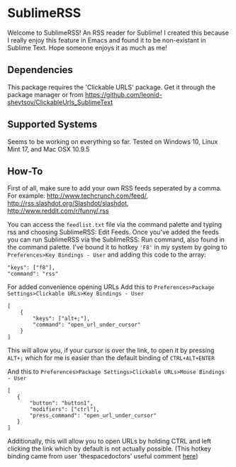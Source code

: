 SublimeRSS
==========
 Welcome to SublimeRSS! An RSS reader for Sublime! I created this because I really enjoy this feature in Emacs and found it to be non-existant in Sublime Text. Hope someone enjoys it as much as me!

## Dependencies
This package requires the 'Clickable URLS' package. Get it through the package manager or from https://github.com/leonid-shevtsov/ClickableUrls_SublimeText

## Supported Systems
Seems to be working on everything so far.
Tested on Windows 10, Linux Mint 17, and Mac OSX 10.9.5 

## How-To
First of all, make sure to add your own RSS feeds seperated by a comma. For example:
http://www.techcrunch.com/feed/,
http://rss.slashdot.org/Slashdot/slashdot,
http://www.reddit.com/r/funny/.rss

 You can access the `feedlist.txt` file via the command palette and typing rss and choosing SublimeRSS: Edit Feeds. Once you've added the feeds you can run SublimeRSS via the SublimeRSS: Run command, also found in the command palette. I've bound it to hotkey `'F8'` in my system by going to `Preferences>Key Bindings - User` and adding this code to the array:
```
"keys": ["f8"], 
"command": "rss" 
```
 For added convenience opening URLs 
 Add this to `Preferences>Package Settings>Clickable URLs>Key Bindings - User`
```
[
	{ 
		"keys": ["alt+;"], 
		"command": "open_url_under_cursor" 
	}
]
```
This will allow you, if your cursor is over the link, to open it by pressing `ALT+;` which for me is easier than the default binding of `CTRL+ALT+ENTER`

 And this to `Preferences>Package Settings>Clickable URLs>Mouse Bindings - User`
 ```
 [
	{ 
		"button": "button1", 
		"modifiers": ["ctrl"], 
		"press_command": "open_url_under_cursor" 
	}
]
```
Additionally, this will allow you to open URLs by holding CTRL and left clicking the link which by default is not actually possible. (This hotkey binding came from user 'thespacedoctors' useful comment [here](https://github.com/leonid-shevtsov/ClickableUrls_SublimeText/issues/2))
